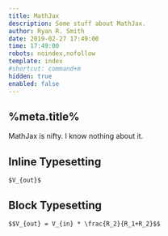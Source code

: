 ```yaml
---
title: MathJax
description: Some stuff about MathJax.
author: Ryan R. Smith
date: 2019-02-27 17:49:00
time: 17:49:00
robots: noindex,nofollow
template: index
#shortcut: command+m
hidden: true
enabled: false
---
```


## %meta.title%
MathJax is nifty. I know nothing about it.

## Inline Typesetting

`$V_{out}$`

## Block Typesetting

`$$V_{out} = V_{in} * \frac{R_2}{R_1+R_2}$$`

